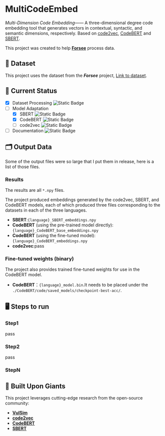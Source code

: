 # MultiCodeEmbed
*Multi-Dimension Code Embedding*——
A three-dimensional degree code embedding tool that generates vectors in contextual, syntactic, and semantic dimensions, respectively. Based on [code2vec](https://github.com/dcoimbra/dx2021), [CodeBERT](https://github.com/microsoft/CodeXGLUE/tree/main/Code-Code/Defect-detection) and [SBERT](https://github.com/UKPLab/sentence-transformers).

This project was created to help **[Forsee](https://github.com/keepTheFlowerOfTime/Forsee)** process data.

## 📄 Dataset
This project uses the dataset from the ***Forsee*** project, [Link to dataset](https://github.com/keepTheFlowerOfTime/Forsee/tree/main/dataset).

## 🚧 Current Status 

- [x] Dataset Processing ![Static Badge](https://img.shields.io/badge/Done-green)
- [ ] Model Adaptation
  - [x] SBERT ![Static Badge](https://img.shields.io/badge/Done-green)
  - [x] CodeBERT ![Static Badge](https://img.shields.io/badge/Done-green)
  - [ ] code2vec ![Static Badge](https://img.shields.io/badge/WIP-orange)
- [ ] Documentation ![Static Badge](https://img.shields.io/badge/WIP-orange)

## 🗂️ Output Data

Some of the output files were so large that I put them in release, here is a list of those files.

### Results
The results are all `*.npy` files.

The project produced embeddings generated by the code2vec, SBERT, and CodeBERT models, each of which produced three files corresponding to the datasets in each of the three languages.

- **SBERT**:`{language}_SBERT_embeddings.npy`
- **CodeBERT** (using the pre-trained model directly):`{language}_CodeBERT_base_embeddings.npy`
- **CodeBERT** (using the fine-tuned model):`{language}_CodeBERT_embeddings.npy`
- **code2vec**:pass

### Fine-tuned weights (binary)

The project also provides trained fine-tuned weights for use in the CodeBERT model.

- **CodeBERT**：`{language}_model.bin`.It needs to be placed under the `./CodeBERT/code/saved_models/checkpoint-best-acc/`.

## 🖥️ Steps to run

### Step1

pass

### Step2

pass

### StepN

## 🧩 Built Upon Giants
This project leverages cutting-edge research from the open-source community:
- **[VulSim](https://github.com/SamihaShimmi/VulSim)**
- **[code2vec](https://github.com/dcoimbra/dx2021)**  
- **[CodeBERT](https://github.com/microsoft/CodeXGLUE/tree/main/Code-Code/Defect-detection)**  
- **[SBERT](https://github.com/UKPLab/sentence-transformers)**  
